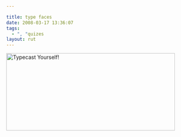 ```yaml
---

title: type faces
date: 2008-03-17 13:36:07
tags:
  - ", "quizes
layout: rut
---
```


<a href="http://blog.extensis.com/typecaster/"><img src="http://blog.extensis.com/typecaster/images/stencil.png" alt="Typecast Yourself!" border="0" height="206" width="450"  /></a>

